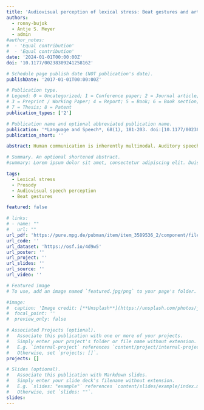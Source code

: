 ```yaml
---
title: 'Audiovisual perception of lexical stress: Beat gestures and articulatory cues'
authors:
  - ronny-bujok
  - Antje S. Meyer
  - admin
#author_notes:
#  - 'Equal contribution'
#  - 'Equal contribution'
date: '2024-01-01T00:00:00Z'
doi: '10.1177/00238309241258162'

# Schedule page publish date (NOT publication's date).
publishDate: '2017-01-01T00:00:00Z'

# Publication type.
# Legend: 0 = Uncategorized; 1 = Conference paper; 2 = Journal article;
# 3 = Preprint / Working Paper; 4 = Report; 5 = Book; 6 = Book section;
# 7 = Thesis; 8 = Patent
publication_types: ['2']

# Publication name and optional abbreviated publication name.
publication: '*Language and Speech*, 68(1), 181-203. doi:[10.1177/00238309241258162](https://doi.org/10.1177/00238309241258162)'
publication_short: ''

abstract: Human communication is inherently multimodal. Auditory speech, but also visual cues can be used to understand another talker. Most studies of audiovisual speech perception have focused on the perception of speech segments (i.e., speech sounds). However, less is known about the influence of visual information on the perception of suprasegmental aspects of speech like lexical stress. In two experiments, we investigated the influence of different visual cues (e.g., facial articulatory cues and beat gestures) on the audiovisual perception of lexical stress. We presented auditory lexical stress continua of disyllabic Dutch stress pairs together with videos of a speaker producing stress on the first or second syllable (e.g., articulating VOORnaam or voorNAAM). Moreover, we combined and fully crossed the face of the speaker producing lexical stress on either syllable with a gesturing body producing a beat gesture on either the first or second syllable. Results showed that people successfully used visual articulatory cues to stress in muted videos. However, in audiovisual conditions, we were not able to find an effect of visual articulatory cues. In contrast, we found that the temporal alignment of beat gestures with speech robustly influenced participants' perception of lexical stress. These results highlight the importance of considering suprasegmental aspects of language in multimodal contexts. 

# Summary. An optional shortened abstract.
#summary: Lorem ipsum dolor sit amet, consectetur adipiscing elit. Duis posuere tellus ac convallis placerat. Proin tincidunt magna sed ex sollicitudin condimentum.

tags:
  - Lexical stress
  - Prosody
  - Audiovisual speech perception
  - Beat gestures

featured: false

# links:
# - name: ""
#   url: ""
url_pdf: 'https://pure.mpg.de/pubman/item/item_3589536_2/component/file_3589537/Bujok%20et%20al._2024_L%26S.docx?mode=download'
url_code: ''
url_dataset: 'https://osf.io/4d9w5'
url_poster: ''
url_project: ''
url_slides: ''
url_source: ''
url_video: ''

# Featured image
# To use, add an image named `featured.jpg/png` to your page's folder.

#image:
#  caption: 'Image credit: [**Unsplash**](https://unsplash.com/photos/jdD8gXaTZsc)'
#  focal_point: ''
#  preview_only: false

# Associated Projects (optional).
#   Associate this publication with one or more of your projects.
#   Simply enter your project's folder or file name without extension.
#   E.g. `internal-project` references `content/project/internal-project/index.md`.
#   Otherwise, set `projects: []`.
projects: []

# Slides (optional).
#   Associate this publication with Markdown slides.
#   Simply enter your slide deck's filename without extension.
#   E.g. `slides: "example"` references `content/slides/example/index.md`.
#   Otherwise, set `slides: ""`.
slides:
---
```


<!-- THIS MARKDOWN BIT IS CURRENTLY COMMENTED OUT









{{% callout note %}}
Click the _Cite_ button above to demo the feature to enable visitors to import publication metadata into their reference management software.
{{% /callout %}}

Supplementary notes can be added here, including [code and math](https://wowchemy.com/docs/content/writing-markdown-latex/).
-->

